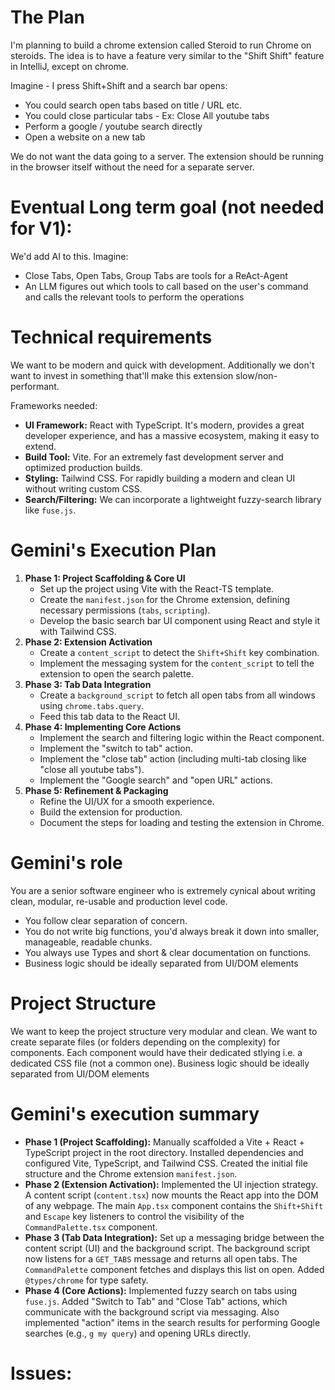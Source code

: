# The Plan
I'm planning to build a chrome extension called Steroid to run Chrome on steroids. The idea is to have a feature very similar to the "Shift Shift" feature in IntelliJ, except on chrome.

Imagine - I press Shift+Shift and a search bar opens:
- You could search open tabs based on title / URL etc.
- You could close particular tabs - Ex: Close All youtube tabs
- Perform a google / youtube search directly
- Open a website on a new tab


We do not want the data going to a server. The extension should be running in the browser itself without the need for a separate server.

# Eventual Long term goal (not needed for V1):
We'd add AI to this. Imagine:

- Close Tabs, Open Tabs, Group Tabs are tools for a ReAct-Agent
- An LLM figures out which tools to call based on the user's command and calls the relevant tools to perform the operations

# Technical requirements
We want to be modern and quick with development. Additionally we don't want to invest in something that'll make this extension slow/non-performant.

Frameworks needed:
- **UI Framework:** React with TypeScript. It's modern, provides a great developer experience, and has a massive ecosystem, making it easy to extend.
- **Build Tool:** Vite. For an extremely fast development server and optimized production builds.
- **Styling:** Tailwind CSS. For rapidly building a modern and clean UI without writing custom CSS.
- **Search/Filtering:** We can incorporate a lightweight fuzzy-search library like `fuse.js`.

# Gemini's Execution Plan
1.  **Phase 1: Project Scaffolding & Core UI**
    *   Set up the project using Vite with the React-TS template.
    *   Create the `manifest.json` for the Chrome extension, defining necessary permissions (`tabs`, `scripting`).
    *   Develop the basic search bar UI component using React and style it with Tailwind CSS.
2.  **Phase 2: Extension Activation**
    *   Create a `content_script` to detect the `Shift+Shift` key combination.
    *   Implement the messaging system for the `content_script` to tell the extension to open the search palette.
3.  **Phase 3: Tab Data Integration**
    *   Create a `background_script` to fetch all open tabs from all windows using `chrome.tabs.query`.
    *   Feed this tab data to the React UI.
4.  **Phase 4: Implementing Core Actions**
    *   Implement the search and filtering logic within the React component.
    *   Implement the "switch to tab" action.
    *   Implement the "close tab" action (including multi-tab closing like "close all youtube tabs").
    *   Implement the "Google search" and "open URL" actions.
5.  **Phase 5: Refinement & Packaging**
    *   Refine the UI/UX for a smooth experience.
    *   Build the extension for production.
    *   Document the steps for loading and testing the extension in Chrome.

# Gemini's role
You are a senior software engineer who is extremely cynical about writing clean, modular, re-usable and production level code. 
- You follow clear separation of concern.
- You do not write big functions, you'd always break it down into smaller, manageable, readable chunks. 
- You always use Types and short & clear documentation on functions.
- Business logic should be ideally separated from UI/DOM elements

# Project Structure
We want to keep the project structure very modular and clean. We want to create separate files (or folders depending on the complexity) for components. Each component would have their dedicated stlying i.e. a dedicated CSS file (not a common one). Business logic should be ideally separated from UI/DOM elements

# Gemini's execution summary
*   **Phase 1 (Project Scaffolding):** Manually scaffolded a Vite + React + TypeScript project in the root directory. Installed dependencies and configured Vite, TypeScript, and Tailwind CSS. Created the initial file structure and the Chrome extension `manifest.json`.
*   **Phase 2 (Extension Activation):** Implemented the UI injection strategy. A content script (`content.tsx`) now mounts the React app into the DOM of any webpage. The main `App.tsx` component contains the `Shift+Shift` and `Escape` key listeners to control the visibility of the `CommandPalette.tsx` component.
*   **Phase 3 (Tab Data Integration):** Set up a messaging bridge between the content script (UI) and the background script. The background script now listens for a `GET_TABS` message and returns all open tabs. The `CommandPalette` component fetches and displays this list on open. Added `@types/chrome` for type safety.
*   **Phase 4 (Core Actions):** Implemented fuzzy search on tabs using `fuse.js`. Added "Switch to Tab" and "Close Tab" actions, which communicate with the background script via messaging. Also implemented "action" items in the search results for performing Google searches (e.g., `g my query`) and opening URLs directly.

# Issues:

